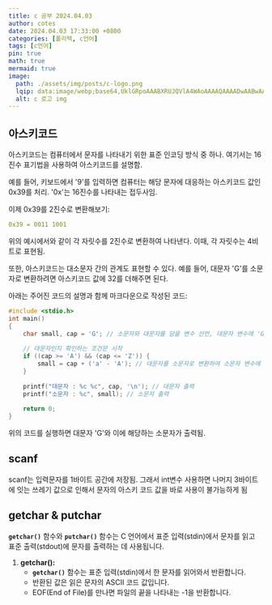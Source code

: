 ```yaml
---
title: c 공부 2024.04.03
author: cotes
date: 2024.04.03 17:33:00 +0800
categories: [폴리텍, c언어]
tags: [c언어]
pin: true
math: true
mermaid: true
image:
  path: ./assets/img/posts/c-logo.png
  lqip: data:image/webp;base64,UklGRpoAAABXRUJQVlA4WAoAAAAQAAAADwAABwAAQUxQSDIAAAARL0AmbZurmr57yyIiqE8oiG0bejIYEQTgqiDA9vqnsUSI6H+oAERp2HZ65qP/VIAWAFZQOCBCAAAA8AEAnQEqEAAIAAVAfCWkAALp8sF8rgRgAP7o9FDvMCkMde9PK7euH5M1m6VWoDXf2FkP3BqV0ZYbO6NA/VFIAAAA
  alt: c 로고 img
---
```


## 아스키코드

아스키코드는 컴퓨터에서 문자를 나타내기 위한 표준 인코딩 방식 중 하나. 여기서는 16진수 표기법을 사용하여 아스키코드를 설명함.

예를 들어, 키보드에서 '9'를 입력하면 컴퓨터는 해당 문자에 대응하는 아스키코드 값인 0x39를 처리. '0x'는 16진수를 나타내는 접두사임.

이제 0x39를 2진수로 변환해보기:
```yaml
0x39 = 0011 1001
```


위의 예시에서와 같이 각 자릿수를 2진수로 변환하여 나타낸다. 이때, 각 자릿수는 4비트로 표현됨.

또한, 아스키코드는 대소문자 간의 관계도 표현할 수 있다. 예를 들어, 대문자 'G'를 소문자로 변환하려면 아스키코드 값에 32를 더해주면 된다.

아래는 주어진 코드의 설명과 함께 마크다운으로 작성된 코드:

```c
#include <stdio.h>
int main()
{
    char small, cap = 'G'; // 소문자와 대문자를 담을 변수 선언, 대문자 변수에 'G'를 할당
    
    // 대문자인지 확인하는 조건문 시작
    if ((cap >= 'A') && (cap <= 'Z')) {
        small = cap + ('a' - 'A'); // 대문자를 소문자로 변환하여 소문자 변수에 할당
    }
    
    printf("대문자 : %c %c", cap, '\n'); // 대문자 출력
    printf("소문자 : %c", small); // 소문자 출력
    
    return 0;
}
```
위의 코드를 실행하면 대문자 'G'와 이에 해당하는 소문자가 출력됨.

## scanf

scanf는 입력문자를 1바이트 공간에 저장됨. 그래서 int변수 사용하면 나머지 3바이트에 잇는 쓰레기 값으로 인해서 문자의 아스키 코드 값을 바로 사용이 불가능하게 됨

## getchar & putchar

**`getchar()`** 함수와 **`putchar()`** 함수는 C 언어에서 표준 입력(stdin)에서 문자를 읽고 표준 출력(stdout)에 문자를 출력하는 데 사용됩니다.

1. **getchar():**
    - **`getchar()`** 함수는 표준 입력(stdin)에서 한 문자를 읽어와서 반환합니다.
    - 반환된 값은 읽은 문자의 ASCII 코드 값입니다.
    - EOF(End of File)를 만나면 파일의 끝을 나타내는 -1을 반환합니다.